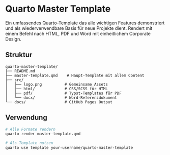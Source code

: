 # Quarto Master Template

Ein umfassendes Quarto-Template das alle wichtigen Features demonstriert und als wiederverwendbare Basis für neue Projekte dient. Rendert mit einem Befehl nach HTML, PDF und Word mit einheitlichem Corporate Design.

## Struktur

```
quarto-master-template/
├── README.md
├── master-template.qmd    # Haupt-Template mit allem Content
├── src/
│   ├── logo.png          # Gemeinsame Assets
│   ├── html/             # CSS/SCSS für HTML
│   ├── pdf/              # Typst-Templates für PDF  
│   └── docx/             # Word-Referenzdokument
└── docs/                 # GitHub Pages Output
```

## Verwendung

```bash
# Alle Formate rendern
quarto render master-template.qmd

# Als Template nutzen
quarto use template your-username/quarto-master-template
```
